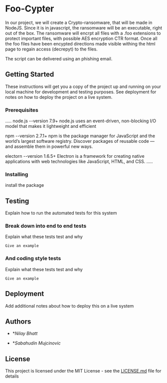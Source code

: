 # Foo-Cypter

In our project, we will create a Crypto-ransomware, that will be made in NodeJS. Since it is in javascript, the ransomware will be an executable, right out of the box. The ransomware will encrpt all files with a .foo extensions to protect important files, with possible AES encryption CTR format. Once all the foo files have been encypted directions made visible withing the html page to regain access (decrepyt) to the files.

The script can be delivered using an phishing email. 

## Getting Started

These instructions will get you a copy of the project up and running on your local machine for development and testing purposes. See deployment for notes on how to deploy the project on a live system.

### Prerequisites

.....
node.js --version 7.9+	node.js uses an event-driven, non-blocking I/O model that makes it lightweight and efficient

npm --version 2.7.1+	npm is the package manager for JavaScript and the world’s largest software registry. Discover packages of reusable code — and assemble them in powerful new ways.

electorn --version 1.6.5+	Electron is a framework for creating native applications with web technologies like JavaScript, HTML, and CSS.
.....

### Installing

install the package



## Testing

Explain how to run the automated tests for this system

### Break down into end to end tests

Explain what these tests test and why

```
Give an example
```

### And coding style tests

Explain what these tests test and why

```
Give an example
```

## Deployment

Add additional notes about how to deploy this on a live system


## Authors

* **Nilay Bhatt* 

* **Sabahudin Mujcinovic* 

## License

This project is licensed under the MIT License - see the [LICENSE.md](LICENSE.md) file for details